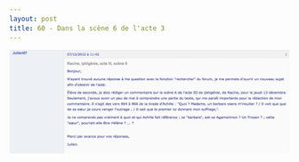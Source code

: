 ```yaml
---
layout: post
title: 60 - Dans la scène 6 de l'acte 3
---
```


<img src="/img/60.scene6-acte3.png"/>